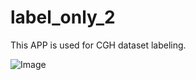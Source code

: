 # label_only_2

This APP is used for CGH dataset labeling.

![Image](../../blob/master/Screenshot.png?raw=true)

